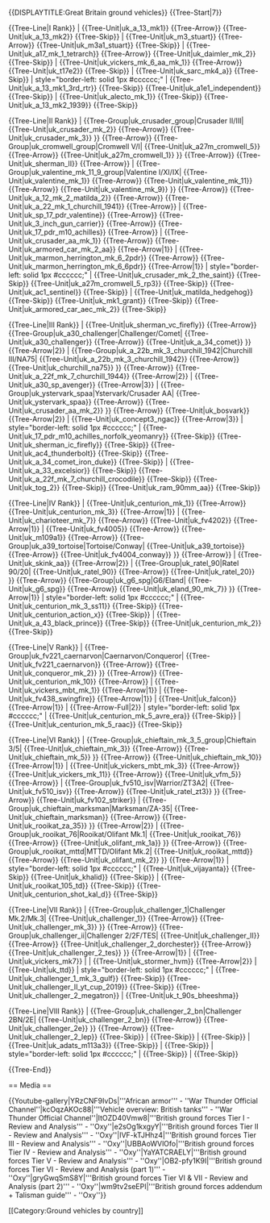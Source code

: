 {{DISPLAYTITLE:Great Britain ground vehicles}}
{{Tree-Start|7}}

{{Tree-Line|I Rank}}
|
{{Tree-Unit|uk_a_13_mk1}}
{{Tree-Arrow}}
{{Tree-Unit|uk_a_13_mk2}}
{{Tree-Skip}}
|
{{Tree-Unit|uk_m3_stuart}}
{{Tree-Arrow}}
{{Tree-Unit|uk_m3a1_stuart}}
{{Tree-Skip}}
|
{{Tree-Unit|uk_a17_mk_1_tetrarch}}
{{Tree-Arrow}}
{{Tree-Unit|uk_daimler_mk_2}}
{{Tree-Skip}}
|
{{Tree-Unit|uk_vickers_mk_6_aa_mk_1}}
{{Tree-Arrow}}
{{Tree-Unit|uk_t17e2}}
{{Tree-Skip}}
|
{{Tree-Unit|uk_sarc_mk4_a}}
{{Tree-Skip}}
| style="border-left: solid 1px #cccccc;" |
{{Tree-Unit|uk_a_13_mk1_3rd_rtr}}
{{Tree-Skip}}
{{Tree-Unit|uk_a1e1_independent}}
{{Tree-Skip}}
|
{{Tree-Unit|uk_alecto_mk_1}}
{{Tree-Skip}}
{{Tree-Unit|uk_a_13_mk2_1939}}
{{Tree-Skip}}

{{Tree-Line|II Rank}}
|
{{Tree-Group|uk_crusader_group|Crusader II/III|
  {{Tree-Unit|uk_crusader_mk_2}}
{{Tree-Arrow}}
{{Tree-Unit|uk_crusader_mk_3}}
}}
{{Tree-Arrow}}
{{Tree-Group|uk_cromwell_group|Cromwell V/I|
  {{Tree-Unit|uk_a27m_cromwell_5}}
{{Tree-Arrow}}
{{Tree-Unit|uk_a27m_cromwell_1}}
}}
{{Tree-Arrow}}
{{Tree-Unit|uk_sherman_II}}
{{Tree-Arrow}}
|
{{Tree-Group|uk_valentine_mk_11_9_group|Valentine I/XI/IX|
  {{Tree-Unit|uk_valentine_mk_1}}
{{Tree-Arrow}}
{{Tree-Unit|uk_valentine_mk_11}}
{{Tree-Arrow}}
{{Tree-Unit|uk_valentine_mk_9}}
}}
{{Tree-Arrow}}
{{Tree-Unit|uk_a_12_mk_2_matilda_2}}
{{Tree-Arrow}}
{{Tree-Unit|uk_a_22_mk_1_churchill_1941}}
{{Tree-Arrow}}
|
{{Tree-Unit|uk_sp_17_pdr_valentine}}
{{Tree-Arrow}}
{{Tree-Unit|uk_3_inch_gun_carrier}}
{{Tree-Arrow}}
{{Tree-Unit|uk_17_pdr_m10_achilles}}
{{Tree-Arrow}}
|
{{Tree-Unit|uk_crusader_aa_mk_1}}
{{Tree-Arrow}}
{{Tree-Unit|uk_armored_car_mk_2_aa}}
{{Tree-Arrow|1}}
|
{{Tree-Unit|uk_marmon_herrington_mk_6_2pdr}}
{{Tree-Arrow}}
{{Tree-Unit|uk_marmon_herrington_mk_6_6pdr}}
{{Tree-Arrow|1}}
| style="border-left: solid 1px #cccccc;" |
{{Tree-Unit|uk_crusader_mk_2_the_saint}}
{{Tree-Skip}}
{{Tree-Unit|uk_a27m_cromwell_5_rp3}}
{{Tree-Skip}}
{{Tree-Unit|uk_ac1_sentinel}}
{{Tree-Skip}}
|
{{Tree-Unit|uk_matilda_hedgehog}}
{{Tree-Skip}}
{{Tree-Unit|uk_mk1_grant}}
{{Tree-Skip}}
{{Tree-Unit|uk_armored_car_aec_mk_2}}
{{Tree-Skip}}

{{Tree-Line|III Rank}}
|
{{Tree-Unit|uk_sherman_vc_firefly}}
{{Tree-Arrow}}
{{Tree-Group|uk_a30_challenger|Challenger/Comet|
  {{Tree-Unit|uk_a30_challenger}}
{{Tree-Arrow}}
{{Tree-Unit|uk_a_34_comet}}
}}
{{Tree-Arrow|2}}
|
{{Tree-Group|uk_a_22b_mk_3_churchill_1942|Churchill III/NA75|
  {{Tree-Unit|uk_a_22b_mk_3_churchill_1942}}
{{Tree-Arrow}}
{{Tree-Unit|uk_churchill_na75}}
}}
{{Tree-Arrow}}
{{Tree-Unit|uk_a_22f_mk_7_churchill_1944}}
{{Tree-Arrow|2}}
|
{{Tree-Unit|uk_a30_sp_avenger}}
{{Tree-Arrow|3}}
|
{{Tree-Group|uk_ystervark_spaa|Ystervark/Crusader AA|
  {{Tree-Unit|uk_ystervark_spaa}}
{{Tree-Arrow}}
{{Tree-Unit|uk_crusader_aa_mk_2}}
}}
{{Tree-Arrow}}
{{Tree-Unit|uk_bosvark}}
{{Tree-Arrow|2}}
|
{{Tree-Unit|uk_concept3_ngac}}
{{Tree-Arrow|3}}
| style="border-left: solid 1px #cccccc;" |
{{Tree-Unit|uk_17_pdr_m10_achilles_norfolk_yeomanry}}
{{Tree-Skip}}
{{Tree-Unit|uk_sherman_ic_firefly}}
{{Tree-Skip}}
{{Tree-Unit|uk_ac4_thunderbolt}}
{{Tree-Skip}}
{{Tree-Unit|uk_a_34_comet_iron_duke}}
{{Tree-Skip}}
|
{{Tree-Unit|uk_a_33_excelsior}}
{{Tree-Skip}}
{{Tree-Unit|uk_a_22f_mk_7_churchill_crocodile}}
{{Tree-Skip}}
{{Tree-Unit|uk_tog_2}}
{{Tree-Skip}}
{{Tree-Unit|uk_ram_90mm_aa}}
{{Tree-Skip}}

{{Tree-Line|IV Rank}}
|
{{Tree-Unit|uk_centurion_mk_1}}
{{Tree-Arrow}}
{{Tree-Unit|uk_centurion_mk_3}}
{{Tree-Arrow|1}}
|
{{Tree-Unit|uk_charioteer_mk_7}}
{{Tree-Arrow}}
{{Tree-Unit|uk_fv4202}}
{{Tree-Arrow|1}}
|
{{Tree-Unit|uk_fv4005}}
{{Tree-Arrow}}
{{Tree-Unit|uk_m109a1}}
{{Tree-Arrow}}
{{Tree-Group|uk_a39_tortoise|Tortoise/Conway|
  {{Tree-Unit|uk_a39_tortoise}}
{{Tree-Arrow}}
{{Tree-Unit|uk_fv4004_conway}}
}}
{{Tree-Arrow}}
|
{{Tree-Unit|uk_skink_aa}}
{{Tree-Arrow|2}}
|
{{Tree-Group|uk_ratel_90|Ratel 90/20|
  {{Tree-Unit|uk_ratel_90}}
{{Tree-Arrow}}
{{Tree-Unit|uk_ratel_20}}
}}
{{Tree-Arrow}}
{{Tree-Group|uk_g6_spg|G6/Eland|
  {{Tree-Unit|uk_g6_spg}}
{{Tree-Arrow}}
{{Tree-Unit|uk_eland_90_mk_7}}
}}
{{Tree-Arrow|1}}
| style="border-left: solid 1px #cccccc;" |
{{Tree-Unit|uk_centurion_mk_3_ss11}}
{{Tree-Skip}}
{{Tree-Unit|uk_centurion_action_x}}
{{Tree-Skip}}
|
{{Tree-Unit|uk_a_43_black_prince}}
{{Tree-Skip}}
{{Tree-Unit|uk_centurion_mk_2}}
{{Tree-Skip}}

{{Tree-Line|V Rank}}
|
{{Tree-Group|uk_fv221_caernarvon|Caernarvon/Conqueror|
  {{Tree-Unit|uk_fv221_caernarvon}}
{{Tree-Arrow}}
{{Tree-Unit|uk_conqueror_mk_2}}
}}
{{Tree-Arrow}}
{{Tree-Unit|uk_centurion_mk_10}}
{{Tree-Arrow}}
|
{{Tree-Unit|uk_vickers_mbt_mk_1}}
{{Tree-Arrow|1}}
|
{{Tree-Unit|uk_fv438_swingfire}}
{{Tree-Arrow|1}}
|
{{Tree-Unit|uk_falcon}}
{{Tree-Arrow|1}}
|
{{Tree-Arrow-Full|2}}
| style="border-left: solid 1px #cccccc;" |
{{Tree-Unit|uk_centurion_mk_5_avre_era}}
{{Tree-Skip}}
|
{{Tree-Unit|uk_centurion_mk_5_raac}}
{{Tree-Skip}}

{{Tree-Line|VI Rank}}
|
{{Tree-Group|uk_chieftain_mk_3_5_group|Chieftain 3/5|
  {{Tree-Unit|uk_chieftain_mk_3}}
{{Tree-Arrow}}
{{Tree-Unit|uk_chieftain_mk_5}}
}}
{{Tree-Arrow}}
{{Tree-Unit|uk_chieftain_mk_10}}
{{Tree-Arrow|1}}
|
{{Tree-Unit|uk_vickers_mbt_mk_3}}
{{Tree-Arrow}}
{{Tree-Unit|uk_vickers_mk_11}}
{{Tree-Arrow}}
{{Tree-Unit|uk_vfm_5}}
{{Tree-Arrow}}
|
{{Tree-Group|uk_fv510_isv|Warrior/ZT3A2|
  {{Tree-Unit|uk_fv510_isv}}
{{Tree-Arrow}}
{{Tree-Unit|uk_ratel_zt3}}
}}
{{Tree-Arrow}}
{{Tree-Unit|uk_fv102_striker}}
|
{{Tree-Group|uk_chieftain_marksman|Marksman/ZA-35|
  {{Tree-Unit|uk_chieftain_marksman}}
{{Tree-Arrow}}
{{Tree-Unit|uk_rooikat_za_35}}
}}
{{Tree-Arrow|2}}
|
{{Tree-Group|uk_rooikat_76|Rooikat/Olifant Mk.1|
  {{Tree-Unit|uk_rooikat_76}}
{{Tree-Arrow}}
{{Tree-Unit|uk_olifant_mk_1a}}
}}
{{Tree-Arrow}}
{{Tree-Group|uk_rooikat_mttd|MTTD/Olifant Mk.2|
  {{Tree-Unit|uk_rooikat_mttd}}
{{Tree-Arrow}}
{{Tree-Unit|uk_olifant_mk_2}}
}}
{{Tree-Arrow|1}}
| style="border-left: solid 1px #cccccc;" |
{{Tree-Unit|uk_vijayanta}}
{{Tree-Skip}}
{{Tree-Unit|uk_khalid}}
{{Tree-Skip}}
|
{{Tree-Unit|uk_rooikat_105_td}}
{{Tree-Skip}}
{{Tree-Unit|uk_centurion_shot_kal_d}}
{{Tree-Skip}}

{{Tree-Line|VII Rank}}
|
{{Tree-Group|uk_challenger_1|Challenger Mk.2/Mk.3|
  {{Tree-Unit|uk_challenger_1}}
{{Tree-Arrow}}
{{Tree-Unit|uk_challenger_mk_3}}
}}
{{Tree-Arrow}}
{{Tree-Group|uk_challenger_ii|Challenger 2/2F/TES|
  {{Tree-Unit|uk_challenger_II}}
{{Tree-Arrow}}
{{Tree-Unit|uk_challenger_2_dorchester}}
{{Tree-Arrow}}
{{Tree-Unit|uk_challenger_2_tes}}
}}
{{Tree-Arrow|1}}
|
{{Tree-Unit|uk_vickers_mk7}}
|
|
{{Tree-Unit|uk_stormer_hvm}}
{{Tree-Arrow|2}}
|
{{Tree-Unit|uk_ttd}}
| style="border-left: solid 1px #cccccc;" |
{{Tree-Unit|uk_challenger_1_mk_3_gulf}}
{{Tree-Skip}}
{{Tree-Unit|uk_challenger_II_yt_cup_2019}}
{{Tree-Skip}}
{{Tree-Unit|uk_challenger_2_megatron}}
|
{{Tree-Unit|uk_t_90s_bheeshma}}

{{Tree-Line|VIII Rank}}
|
{{Tree-Group|uk_challenger_2_bn|Challenger 2BN/2E|
  {{Tree-Unit|uk_challenger_2_bn}}
{{Tree-Arrow}}
{{Tree-Unit|uk_challenger_2e}}
}}
{{Tree-Arrow}}
{{Tree-Unit|uk_challenger_2_lep}}
{{Tree-Skip}}
|
{{Tree-Skip}}
|
{{Tree-Skip}}
|
{{Tree-Unit|uk_adats_m113a3}}
{{Tree-Skip}}
|
{{Tree-Skip}}
| style="border-left: solid 1px #cccccc;" |
{{Tree-Skip}}
|
{{Tree-Skip}}

{{Tree-End}}

== Media ==

<!-- ''Excellent additions to the article would be video guides, screenshots from the game, and photos.'' -->

{{Youtube-gallery|YRzCNF9IvDs|'''African armor''' - ''War Thunder Official Channel''|kcOqzAKOc88|'''Vehicle overview: British tanks'''  - ''War Thunder Official Channel''|ItOZD40Vmw8|'''British ground forces Tier I - Review and Analysis''' - ''Oxy''|e2sOg1kxgyY|'''British ground forces Tier II - Review and Analysis''' - ''Oxy''|IVF-kTJHhz4|'''British ground forces Tier III - Review and Analysis''' - ''Oxy''|UBBAoWVlOfo|'''British ground forces Tier IV - Review and Analysis''' - ''Oxy''|YaYATCRAELY|'''British ground forces Tier V - Review and Analysis''' - ''Oxy''|OB2-pfy1K9I|'''British ground forces Tier VI - Review and Analysis (part 1)''' - ''Oxy''|gryGwqSmS8Y|'''British ground forces Tier VI & VII - Review and Analysis (part 2)''' - ''Oxy''|wm9tv2seEPI|'''British ground forces addendum + Talisman guide''' - ''Oxy''}}

[[Category:Ground vehicles by country]]
